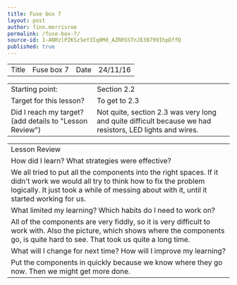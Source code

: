 ```yaml
---
title: Fuse box 7
layout: post
author: finn.morrisroe
permalink: /fuse-box-7/
source-id: 1-ANRzlPZKSzSeY3Iq0Md_AZRRSSTnJE30799IhpDffQ
published: true
---
```

<table>
  <tr>
    <td>Title</td>
    <td>Fuse box 7</td>
    <td>Date</td>
    <td>24/11/16</td>
  </tr>
</table>


<table>
  <tr>
    <td>Starting point:</td>
    <td>Section 2.2</td>
  </tr>
  <tr>
    <td>Target for this lesson?</td>
    <td>To get to 2.3
</td>
  </tr>
  <tr>
    <td>Did I reach my target? 
(add details to "Lesson Review")</td>
    <td>Not quite, section 2.3 was very long and quite difficult because we had resistors, LED lights and wires.</td>
  </tr>
</table>


<table>
  <tr>
    <td>Lesson Review</td>
  </tr>
  <tr>
    <td>How did I learn? What strategies were effective? </td>
  </tr>
  <tr>
    <td>We all tried to put all the components into the right spaces. If it didn't work we would all try to think how to fix the problem logically. It just took a while of messing about with it, until it started working for us.</td>
  </tr>
  <tr>
    <td>What limited my learning? Which habits do I need to work on? </td>
  </tr>
  <tr>
    <td>All of the components are very fiddly, so it is very difficult to work with. Also the picture, which shows where the components go, is quite hard to see. That took us quite a long time.</td>
  </tr>
  <tr>
    <td>What will I change for next time? How will I improve my learning?</td>
  </tr>
  <tr>
    <td>Put the components in quickly because we know where they go now. Then we might get more done. </td>
  </tr>
</table>


